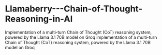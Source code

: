 # Llamaberry---Chain-of-Thought-Reasoning-in-AI
 Implementation of a multi-turn Chain of Thought (CoT) reasoning system, powered by the Llama 3.1 70B model on Groq implementation of a multi-turn Chain of Thought (CoT) reasoning system, powered by the Llama 3.1 70B model on Groq
